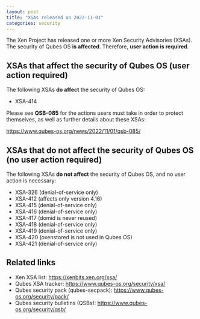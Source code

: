 ```yaml
---
layout: post
title: "XSAs released on 2022-11-01"
categories: security
---
```


The Xen Project has released one or more Xen Security Advisories (XSAs).
The security of Qubes OS **is affected**.
Therefore, **user action is required**.


## XSAs that affect the security of Qubes OS (user action required)

The following XSAs **do affect** the security of Qubes OS:

- XSA-414

Please see **QSB-085** for the actions users must take in order to
protect themselves, as well as further details about these XSAs:

<https://www.qubes-os.org/news/2022/11/01/qsb-085/>


## XSAs that do not affect the security of Qubes OS (no user action required)

The following XSAs **do not affect** the security of Qubes OS, and no user action is necessary:

- XSA-326 (denial-of-service only)
- XSA-412 (affects only version 4.16)
- XSA-415 (denial-of-service only)
- XSA-416 (denial-of-service only)
- XSA-417 (domid is never reused)
- XSA-418 (denial-of-service only)
- XSA-419 (denial-of-service only)
- XSA-420 (oxenstored is not used in Qubes OS)
- XSA-421 (denial-of-service only)


## Related links

- Xen XSA list: <https://xenbits.xen.org/xsa/>
- Qubes XSA tracker: <https://www.qubes-os.org/security/xsa/>
- Qubes security pack (qubes-secpack): <https://www.qubes-os.org/security/pack/>
- Qubes security bulletins (QSBs): <https://www.qubes-os.org/security/qsb/>
